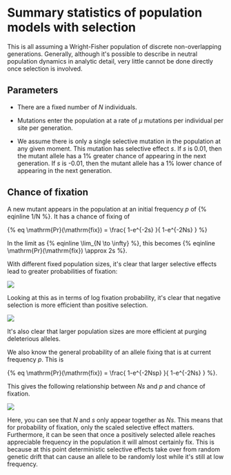 # Summary statistics of population models with selection

This is all assuming a Wright-Fisher population of discrete non-overlapping generations. Generally, although it's possible to describe in neutral population dynamics in analytic detail, very little cannot be done directly once selection is involved.

## Parameters

* There are a fixed number of *N* individuals.

* Mutations enter the population at a rate of *&mu;* mutations per individual per site per generation.

* We assume there is only a single selective mutation in the population at any given moment. This mutation has selective effect *s*. If *s* is 0.01, then the mutant allele has a 1% greater chance of appearing in the next generation. If *s* is -0.01, then the mutant allele has a 1% lower chance of appearing in the next generation.

## Chance of fixation

A new mutant appears in the population at an initial frequency *p* of {% eqinline 1/N %}. It has a chance of fixing of

{% eq \mathrm{Pr}(\mathrm{fix}) = \frac{ 1-e^{-2s} }{ 1-e^{-2Ns} } %}

In the limit as {% eqinline \lim_{N \to \infty} %}, this becomes {% eqinline \mathrm{Pr}(\mathrm{fix}) \approx 2s %}.

With different fixed population sizes, it's clear that larger selective effects lead to greater probabilities of fixation:

![](images/chance_of_fixation_starting.png)

Looking at this as in terms of log fixation probability, it's clear that negative selection is more efficient than positive selection.

![](images/chance_of_fixation_starting_log.png)

It's also clear that larger population sizes are more efficient at purging deleterious alleles.

We also know the general probability of an allele fixing that is at current frequency *p*. This is

{% eq \mathrm{Pr}(\mathrm{fix}) = \frac{ 1-e^{-2Nsp} }{ 1-e^{-2Ns} } %}.

This gives the following relationship between *Ns* and *p* and chance of fixation.

![](images/chance_of_fixation_general.png)

Here, you can see that *N* and *s* only appear together as *Ns*. This means that for probability of fixation, only the scaled selective effect matters. Furthermore, it can be seen that once a positively selected allele reaches appreciable frequency in the population it will almost certainly fix. This is because at this point deterministic selective effects take over from random genetic drift that can cause an allele to be randomly lost while it's still at low frequency.
